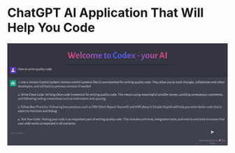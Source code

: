 # ChatGPT AI Application That Will Help You Code
![Open AI CodeGPT](client/assets/Screenshot_20221225_155412.png)

